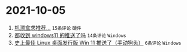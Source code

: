 # 2021-10-05

1. [机顶盒求推荐...](https://www.v2ex.com/t/805916) `15条评论` `硬件`
1. [都收到 windows11 的推送了吗](https://www.v2ex.com/t/805915) `14条评论` `Windows`
1. [史上最佳 Linux 桌面发行版 Win 11 推送了（手动狗头）](https://www.v2ex.com/t/805917) `6条评论` `Windows`
